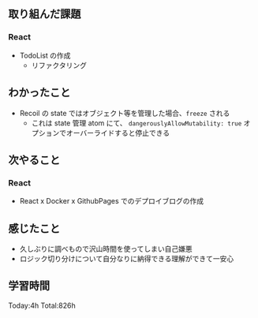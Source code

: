 ## 取り組んだ課題

### React

- TodoList の作成
  - リファクタリング

## わかったこと

- Recoil の state ではオブジェクト等を管理した場合、`freeze` される
  - これは state 管理 atom にて、 `dangerouslyAllowMutability: true` オプションでオーバーライドすると停止できる

## 次やること

### React

- React x Docker x GithubPages でのデプロイブログの作成

## 感じたこと

- 久しぶりに調べもので沢山時間を使ってしまい自己嫌悪
- ロジック切り分けについて自分なりに納得できる理解ができて一安心

## 学習時間

Today:4h Total:826h
